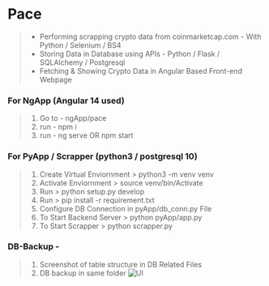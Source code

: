 # Pace
> - Performing scrapping crypto data from coinmarketcap.com  - With Python / Selenium / BS4
> - Storing Data in Database using APIs -  Python / Flask / SQLAlchemy / Postgresql
> - Fetching & Showing Crypto Data in Angular Based Front-end Webpage


### For NgApp (Angular 14 used)

> 1. Go to - ngApp/pace
> 2. run  - npm i
> 3. run  - ng serve OR npm start


### For PyApp / Scrapper (python3 / postgresql 10)

> 1. Create Virtual Enviornment >  python3 -m venv venv
> 2. Activate Enviornment > source venv/bin/Activate
> 3. Run > python setup.py develop
> 4. Run > pip install -r requirement.txt
> 5. Configure DB Connection in pyApp/db_conn.py File 
> 6. To Start Backend Server > python pyApp/app.py
> 7. To Start Scrapper > python scrapper.py

### DB-Backup - 
> 1. Screenshot of table structure in DB Related Files
> 2. DB backup in same folder
![UI](https://user-images.githubusercontent.com/26433386/193456819-8f7c41f8-24a2-4173-a733-704624f9d7e5.png)
